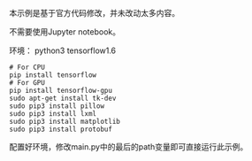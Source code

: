 本示例是基于官方代码修改，并未改动太多内容。

不需要使用Jupyter notebook。

环境： python3 tensorflow1.6 
```
# For CPU
pip install tensorflow
# For GPU
pip install tensorflow-gpu
sudo apt-get install tk-dev
sudo pip3 install pillow
sudo pip3 install lxml
sudo pip3 install matplotlib
sudo pip3 install protobuf
```

配置好环境，修改main.py中的最后的path变量即可直接运行此示例。

